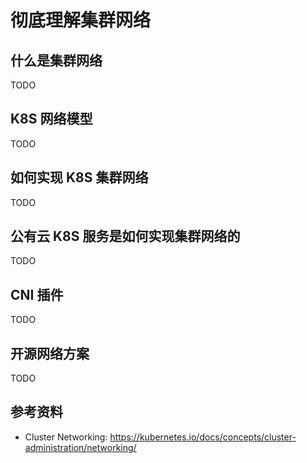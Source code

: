 # 彻底理解集群网络

## 什么是集群网络

TODO

## K8S 网络模型

TODO

## 如何实现 K8S 集群网络

TODO

## 公有云 K8S 服务是如何实现集群网络的

TODO

## CNI 插件

TODO

## 开源网络方案

TODO

## 参考资料

* Cluster Networking: https://kubernetes.io/docs/concepts/cluster-administration/networking/
